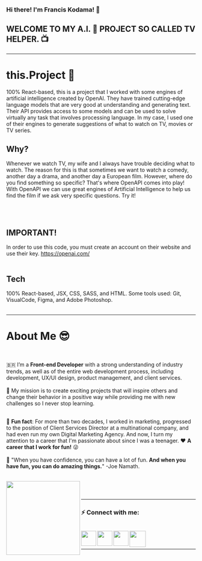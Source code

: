 ### Hi there! I'm Francis Kodama! 👋

## WELCOME TO MY A.I. 🤖 PROJECT SO CALLED TV HELPER. 📺

<hr />

# this.Project 📖

100% React-based, this is a project that I worked with some engines of artificial intelligence created by OpenAI. They have trained cutting-edge language models that are very good at understanding and generating text. Their API provides access to some models and can be used to solve virtually any task that involves processing language. In my case, I used one of their engines to generate suggestions of what to watch on TV, movies or TV series.

## Why?

Whenever we watch TV, my wife and I always have trouble deciding what to watch. The reason for this is that sometimes we want to watch a comedy, another day a drama, and another day a European film. However, where do you find something so specific? That's where OpenAPI comes into play! With OpenAPI we can use great engines of Artificial Intelligence to help us find the film if we ask very specific questions. Try it!

</br>
</br>

## IMPORTANT!

In order to use this code, you must create an account on their website and use their key.
https://openai.com/
</br>
</br>

## Tech

100% React-based, JSX, CSS, SASS, and HTML. Some tools used: Git, VisualCode, Figma, and Adobe Photoshop.
</br>
</br>

<hr />

# About Me 😎

<br />

🇧🇷 I’m a **Front-end Developer** with a strong understanding of industry trends, as well as of the entire web development process, including development, UX/UI design, product management, and client services.
</br>
</br>
🚀 My mission is to create exciting projects that will inspire others and change their behavior in a positive way while providing me with new challenges so I never stop learning.
</br>
</br>

🏁 **Fun fact**: For more than two decades, I worked in marketing, progressed to the position of Client Services Director at a multinational company, and had even run my own Digital Marketing Agency. And now, I turn my attention to a career that I'm passionate about since I was a teenager. ❤️ **A career that I work for fun!** 😜
</br>
</br>
💭 "When you have confidence, you can have a lot of fun. **And when you have fun, you can do amazing things.**" -Joe Namath.
</br>
</br>

<a href="https://www.fkodama.com/" target="_blank">
<img align="left" width="196px" src="https://www.fkodama.com/_permanent/git/portfolio.svg"  />
</a>

</br>
</br>

<hr />

### ⚡ Connect with me:

<br />
<a href="https://www.fkodama.com/" target="_blank">
<img align="left" width="40px" src="https://www.fkodama.com/_permanent/git/website.svg"  />
</a>
<a href="https://www.linkedin.com/in/kodama/" target="_blank">
  <img align="left" width="40px" src="https://www.fkodama.com/_permanent/git/linkedin.svg"  />
</a>
<a href="https://www.instagram.com" target="_blank">
  <img align="left" width="40px" src="https://www.fkodama.com/_permanent/git/instagram.svg"  />
</a>
<a href="mailto:fk@fkodama.com">
  <img align="left" width="43px" src="https://www.fkodama.com/_permanent/git/email.svg" />
</a>

</br>
</br>

<hr />
